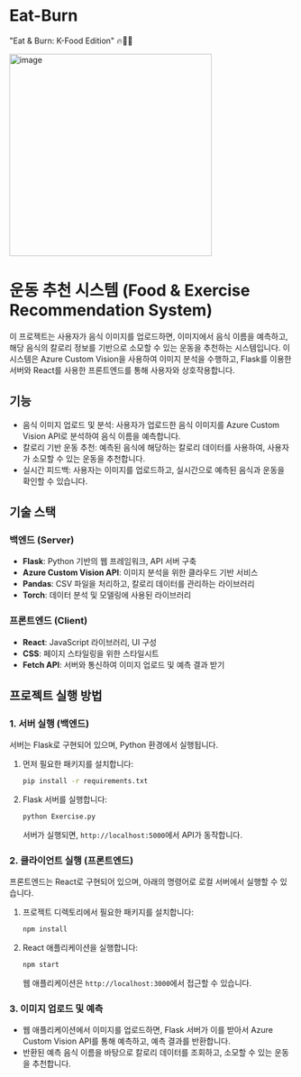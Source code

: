 # Eat-Burn
"Eat &amp; Burn: K-Food Edition" 🔥🍚💪


<img width="359" alt="image" src="https://github.com/user-attachments/assets/dbdc3eba-04f9-4f7c-bd2f-4b418765bfba" />

# 운동 추천 시스템 (Food & Exercise Recommendation System)

이 프로젝트는 사용자가 음식 이미지를 업로드하면, 이미지에서 음식 이름을 예측하고, 해당 음식의 칼로리 정보를 기반으로 소모할 수 있는 운동을 추천하는 시스템입니다. 이 시스템은 Azure Custom Vision을 사용하여 이미지 분석을 수행하고, Flask를 이용한 서버와 React를 사용한 프론트엔드를 통해 사용자와 상호작용합니다.

## 기능

- 음식 이미지 업로드 및 분석: 사용자가 업로드한 음식 이미지를 Azure Custom Vision API로 분석하여 음식 이름을 예측합니다.
- 칼로리 기반 운동 추천: 예측된 음식에 해당하는 칼로리 데이터를 사용하여, 사용자가 소모할 수 있는 운동을 추천합니다.
- 실시간 피드백: 사용자는 이미지를 업로드하고, 실시간으로 예측된 음식과 운동을 확인할 수 있습니다.

## 기술 스택

### 백엔드 (Server)
- **Flask**: Python 기반의 웹 프레임워크, API 서버 구축
- **Azure Custom Vision API**: 이미지 분석을 위한 클라우드 기반 서비스
- **Pandas**: CSV 파일을 처리하고, 칼로리 데이터를 관리하는 라이브러리
- **Torch**: 데이터 분석 및 모델링에 사용된 라이브러리

### 프론트엔드 (Client)
- **React**: JavaScript 라이브러리, UI 구성
- **CSS**: 페이지 스타일링을 위한 스타일시트
- **Fetch API**: 서버와 통신하여 이미지 업로드 및 예측 결과 받기

## 프로젝트 실행 방법

### 1. 서버 실행 (백엔드)
서버는 Flask로 구현되어 있으며, Python 환경에서 실행됩니다.

1. 먼저 필요한 패키지를 설치합니다:

    ```bash
    pip install -r requirements.txt
    ```

2. Flask 서버를 실행합니다:

    ```bash
    python Exercise.py
    ```

    서버가 실행되면, `http://localhost:5000`에서 API가 동작합니다.

### 2. 클라이언트 실행 (프론트엔드)
프론트엔드는 React로 구현되어 있으며, 아래의 명령어로 로컬 서버에서 실행할 수 있습니다.

1. 프로젝트 디렉토리에서 필요한 패키지를 설치합니다:

    ```bash
    npm install
    ```

2. React 애플리케이션을 실행합니다:

    ```bash
    npm start
    ```

    웹 애플리케이션은 `http://localhost:3000`에서 접근할 수 있습니다.

### 3. 이미지 업로드 및 예측
- 웹 애플리케이션에서 이미지를 업로드하면, Flask 서버가 이를 받아서 Azure Custom Vision API를 통해 예측하고, 예측 결과를 반환합니다.
- 반환된 예측 음식 이름을 바탕으로 칼로리 데이터를 조회하고, 소모할 수 있는 운동을 추천합니다.


